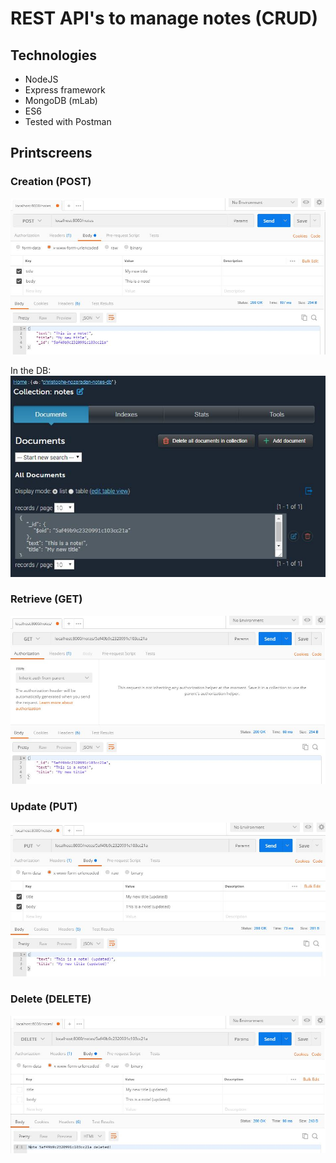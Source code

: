 # REST API's to manage notes (CRUD)

## Technologies
- NodeJS
- Express framework
- MongoDB (mLab)
- ES6
- Tested with Postman

## Printscreens
### Creation (POST)
![alt text](images/POST.jpg?raw=true "POST")

In the DB:
![alt text](images/DB.jpg?raw=true "We verify the inserted record in the DB.")

### Retrieve (GET)
![alt text](images/GET.jpg?raw=true "GET")

### Update (PUT)
![alt text](images/PUT.jpg?raw=true "PUT")

### Delete (DELETE)
![alt text](images/DELETE.jpg?raw=true "DELETE")